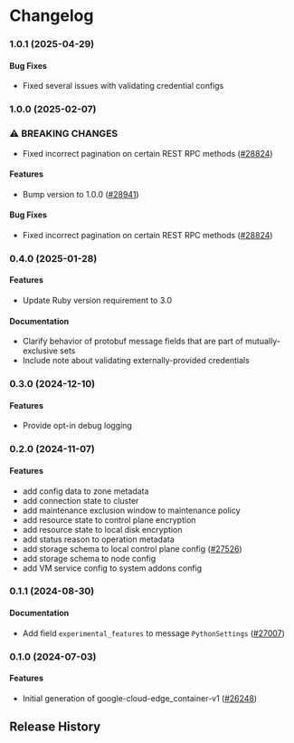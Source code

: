 # Changelog

### 1.0.1 (2025-04-29)

#### Bug Fixes

* Fixed several issues with validating credential configs 

### 1.0.0 (2025-02-07)

### ⚠ BREAKING CHANGES

* Fixed incorrect pagination on certain REST RPC methods ([#28824](https://github.com/googleapis/google-cloud-ruby/issues/28824))

#### Features

* Bump version to 1.0.0 ([#28941](https://github.com/googleapis/google-cloud-ruby/issues/28941)) 
#### Bug Fixes

* Fixed incorrect pagination on certain REST RPC methods ([#28824](https://github.com/googleapis/google-cloud-ruby/issues/28824)) 

### 0.4.0 (2025-01-28)

#### Features

* Update Ruby version requirement to 3.0 
#### Documentation

* Clarify behavior of protobuf message fields that are part of mutually-exclusive sets 
* Include note about validating externally-provided credentials 

### 0.3.0 (2024-12-10)

#### Features

* Provide opt-in debug logging 

### 0.2.0 (2024-11-07)

#### Features

* add config data to zone metadata 
* add connection state to cluster 
* add maintenance exclusion window to maintenance policy 
* add resource state to control plane encryption 
* add resource state to local disk encryption 
* add status reason to operation metadata 
* add storage schema to local control plane config ([#27526](https://github.com/googleapis/google-cloud-ruby/issues/27526)) 
* add storage schema to node config 
* add VM service config to system addons config 

### 0.1.1 (2024-08-30)

#### Documentation

* Add field `experimental_features` to message `PythonSettings` ([#27007](https://github.com/googleapis/google-cloud-ruby/issues/27007)) 

### 0.1.0 (2024-07-03)

#### Features

* Initial generation of google-cloud-edge_container-v1 ([#26248](https://github.com/googleapis/google-cloud-ruby/issues/26248)) 

## Release History
